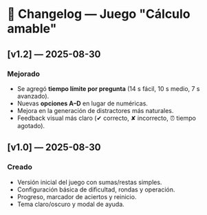 # 📌 Changelog — Juego "Cálculo amable"

## [v1.2] — 2025-08-30
### Mejorado
- Se agregó **tiempo límite por pregunta** (14 s fácil, 10 s medio, 7 s avanzado).  
- Nuevas **opciones A–D** en lugar de numéricas.  
- Mejora en la generación de distractores más naturales.  
- Feedback visual más claro (✔ correcto, ✘ incorrecto, ⏰ tiempo agotado).

## [v1.0] — 2025-08-30
### Creado
- Versión inicial del juego con sumas/restas simples.  
- Configuración básica de dificultad, rondas y operación.  
- Progreso, marcador de aciertos y reinicio.  
- Tema claro/oscuro y modal de ayuda.  
